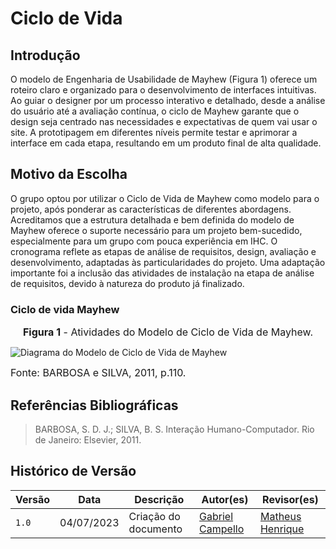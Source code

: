 # Ciclo de Vida

## Introdução

O modelo de Engenharia de Usabilidade de Mayhew (Figura 1) oferece um roteiro claro e organizado para o desenvolvimento de interfaces intuitivas. Ao guiar o designer por um processo interativo e detalhado, desde a análise do usuário até a avaliação contínua, o ciclo de Mayhew garante que o design seja centrado nas necessidades e expectativas de quem vai usar o site. A prototipagem em diferentes níveis permite testar e aprimorar a interface em cada etapa, resultando em um produto final de alta qualidade.

## Motivo da Escolha

O grupo optou por utilizar o Ciclo de Vida de Mayhew como modelo para o projeto, após ponderar as características de diferentes abordagens. Acreditamos que a estrutura detalhada e bem definida do modelo de Mayhew oferece o suporte necessário para um projeto bem-sucedido, especialmente para um grupo com pouca experiência em IHC. O cronograma reflete as etapas de análise de requisitos, design, avaliação e desenvolvimento, adaptadas às particularidades do projeto. Uma adaptação importante foi a inclusão das atividades de instalação na etapa de análise de requisitos, devido à natureza do produto já finalizado.

### Ciclo de vida Mayhew


<font size="3"><p style="text-align: center"><b>Figura 1</b> - Atividades do Modelo de Ciclo de Vida de Mayhew.</p></font>

![Diagrama do Modelo de Ciclo de Vida de Mayhew](../assets/referencias/eng_usab_mayhew.png)


<figcaption><font size="3">Fonte: BARBOSA e SILVA, 2011, p.110.</font></figcaption>



## Referências Bibliográficas

> BARBOSA, S. D. J.; SILVA, B. S. Interação Humano-Computador. Rio de Janeiro: Elsevier, 2011.

## Histórico de Versão

| Versão |    Data    |                Descrição                 |                    Autor(es)                     |                 Revisor(es)                  |
| ------ | ---------- | ------------------------------------------- | ------------------------------------------------ | ------------------------------------------- |
| `1.0`  | 04/07/2023 | Criação do documento | [Gabriel Campello](https://github.com/G16C) | [Matheus Henrique](https://github.com/mathonaut) |